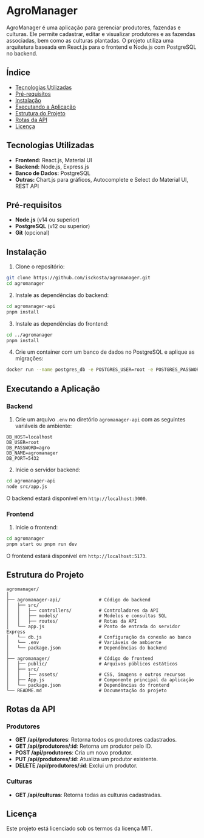 # AgroManager

AgroManager é uma aplicação para gerenciar produtores, fazendas e culturas. Ele permite cadastrar, editar e visualizar produtores e as fazendas associadas, bem como as culturas plantadas. O projeto utiliza uma arquitetura baseada em React.js para o frontend e Node.js com PostgreSQL no backend.

## Índice

- [Tecnologias Utilizadas](#tecnologias-utilizadas)
- [Pré-requisitos](#pré-requisitos)
- [Instalação](#instalação)
- [Executando a Aplicação](#executando-a-aplicação)
- [Estrutura do Projeto](#estrutura-do-projeto)
- [Rotas da API](#rotas-da-api)
- [Licença](#licença)

## Tecnologias Utilizadas

- **Frontend:** React.js, Material UI
- **Backend:** Node.js, Express.js
- **Banco de Dados:** PostgreSQL
- **Outras:** Chart.js para gráficos, Autocomplete e Select do Material UI, REST API

## Pré-requisitos

- **Node.js** (v14 ou superior)
- **PostgreSQL** (v12 ou superior)
- **Git** (opcional)

## Instalação

1. Clone o repositório:

```bash
git clone https://github.com/isckosta/agromanager.git
cd agromanager
```

2. Instale as dependências do backend:

```bash
cd agromanager-api
pnpm install
```

3. Instale as dependências do frontend:

```bash
cd ../agromanager
pnpm install
```

4. Crie um container com um banco de dados no PostgreSQL e aplique as migrações:

```bash
docker run --name postgres_db -e POSTGRES_USER=root -e POSTGRES_PASSWORD=agro -e POSTGRES_DB=agromanager -p 5432:5432 -v pgdata:/var/lib/postgresql/data -d postgres:15
```

## Executando a Aplicação

### Backend

1. Crie um arquivo `.env` no diretório `agromanager-api` com as seguintes variáveis de ambiente:

```env
DB_HOST=localhost
DB_USER=root
DB_PASSWORD=agro
DB_NAME=agromanager
DB_PORT=5432
```

2. Inicie o servidor backend:

```bash
cd agromanager-api
node src/app.js
```

O backend estará disponível em `http://localhost:3000`.

### Frontend

1. Inicie o frontend:

```bash
cd agromanager
pnpm start ou pnpm run dev
```

O frontend estará disponível em `http://localhost:5173`.

## Estrutura do Projeto

```plaintext
agromanager/
│
├── agromanager-api/              # Código do backend
│   ├── src/
│   │   ├── controllers/          # Controladores da API
│   │   ├── models/               # Modelos e consultas SQL
│   │   ├── routes/               # Rotas da API
│   └── app.js                    # Ponto de entrada do servidor Express
│   └── db.js                     # Configuração da conexão ao banco
│   └── .env                      # Variáveis de ambiente
│   └── package.json              # Dependências do backend
│
├── agromanager/                  # Código do frontend
│   ├── public/                   # Arquivos públicos estáticos
│   ├── src/
│   │   ├── assets/               # CSS, imagens e outros recursos
│   ├── App.js                    # Componente principal da aplicação
│   └── package.json              # Dependências do frontend
└── README.md                     # Documentação do projeto
```

## Rotas da API

### Produtores

- **GET /api/produtores**: Retorna todos os produtores cadastrados.
- **GET /api/produtores/:id**: Retorna um produtor pelo ID.
- **POST /api/produtores**: Cria um novo produtor.
- **PUT /api/produtores/:id**: Atualiza um produtor existente.
- **DELETE /api/produtores/:id**: Exclui um produtor.

### Culturas

- **GET /api/culturas**: Retorna todas as culturas cadastradas.

## Licença

Este projeto está licenciado sob os termos da licença MIT.
